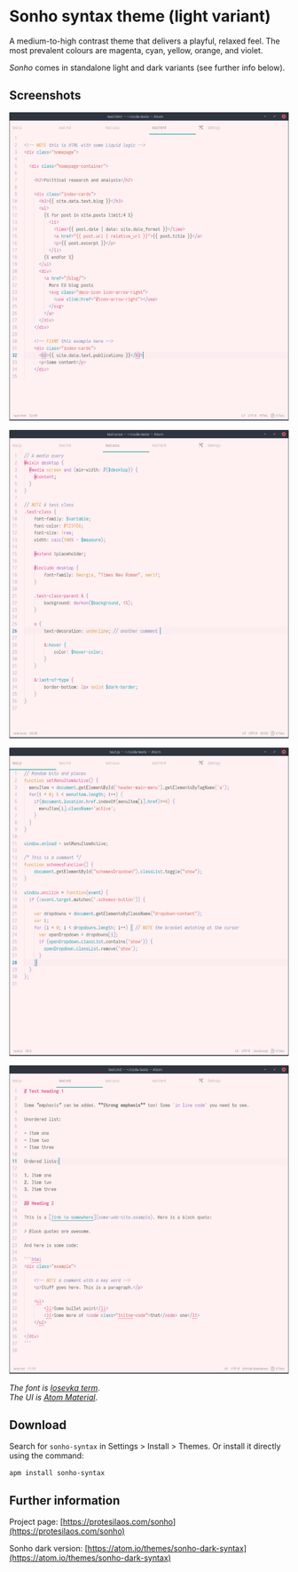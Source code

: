 # Sonho syntax theme (light variant)

A medium-to-high contrast theme that delivers a playful, relaxed feel. The most prevalent colours are magenta, cyan, yellow, orange, and violet.

*Sonho* comes in standalone light and dark variants (see further info below).

## Screenshots

![sonho light screenshot html](https://raw.githubusercontent.com/protesilaos/prot16/master/sonho/img/sonho_light_html.png)

![sonho light screenshot scss](https://raw.githubusercontent.com/protesilaos/prot16/master/sonho/img/sonho_light_scss.png)

![sonho light screenshot js](https://raw.githubusercontent.com/protesilaos/prot16/master/sonho/img/sonho_light_js.png)

![sonho light screenshot md](https://raw.githubusercontent.com/protesilaos/prot16/master/sonho/img/sonho_light_md.png)

*The font is [Iosevka term](https://github.com/be5invis/Iosevka)*.  
*The UI is [Atom Material](https://github.com/atom-material/atom-material-ui)*.

## Download

Search for `sonho-syntax` in Settings > Install > Themes. Or install it directly using the command:

```shell
apm install sonho-syntax
```

## Further information

Project page: [https://protesilaos.com/sonho](https://protesilaos.com/sonho)

Sonho dark version: [https://atom.io/themes/sonho-dark-syntax](https://atom.io/themes/sonho-dark-syntax)
